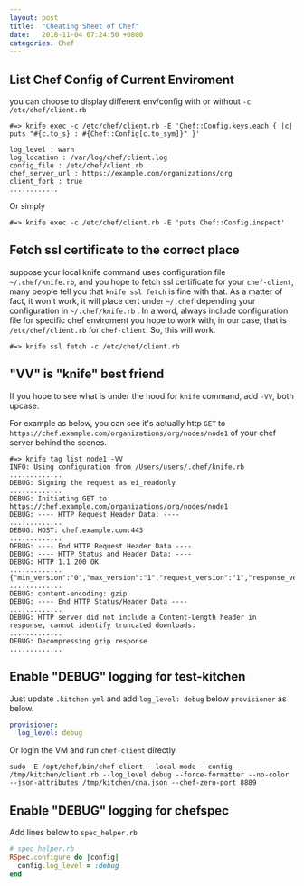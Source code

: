 ```yaml
---
layout: post
title:  "Cheating Sheet of Chef"
date:   2018-11-04 07:24:50 +0800
categories: Chef
---
```


## List Chef Config of Current Enviroment
you can choose to display different env/config with or without `-c /etc/chef/client.rb`
```console
#=> knife exec -c /etc/chef/client.rb -E 'Chef::Config.keys.each { |c| puts "#{c.to_s} : #{Chef::Config[c.to_sym]}" }'

log_level : warn
log_location : /var/log/chef/client.log
config_file : /etc/chef/client.rb
chef_server_url : https://example.com/organizations/org
client_fork : true
............
```
Or simply
```console
#=> knife exec -c /etc/chef/client.rb -E 'puts Chef::Config.inspect'
```

## Fetch ssl certificate to the correct place
suppose your local knife command uses configuration file `~/.chef/knife.rb`, and you hope to fetch ssl certificate for your `chef-client`, many people tell you that `knife ssl fetch` is fine with that. As a matter of fact, it won't work, it will place cert under `~/.chef` depending your configuration in `~/.chef/knife.rb` . In a word, always include configuration file for specific chef enviroment you hope to work with, in our case, that is `/etc/chef/client.rb` for `chef-client`. So, this will work.


```console
#=> knife ssl fetch -c /etc/chef/client.rb
```

## "VV" is "knife" best friend
If you hope to see what is under the hood for `knife` command, add `-VV`, both upcase.

For example as below, you can see it's actually http `GET` to `https://chef.example.com/organizations/org/nodes/node1` of your chef server behind the scenes. 
```console
#=> knife tag list node1 -VV
INFO: Using configuration from /Users/users/.chef/knife.rb
.............
DEBUG: Signing the request as ei_readonly
.............
DEBUG: Initiating GET to https://chef.example.com/organizations/org/nodes/node1
DEBUG: ---- HTTP Request Header Data: ----
.............
DEBUG: HOST: chef.example.com:443
.............
DEBUG: ---- End HTTP Request Header Data ----
DEBUG: ---- HTTP Status and Header Data: ----
DEBUG: HTTP 1.1 200 OK
.............
{"min_version":"0","max_version":"1","request_version":"1","response_version":"1"}
.............
DEBUG: content-encoding: gzip
DEBUG: ---- End HTTP Status/Header Data ----
.............
DEBUG: HTTP server did not include a Content-Length header in response, cannot identify truncated downloads.
.............
DEBUG: Decompressing gzip response
.............
```

## Enable "DEBUG" logging for test-kitchen

Just update `.kitchen.yml` and add `log_level: debug` below `provisioner` as below.
```yaml
provisioner:
  log_level: debug
```

Or login the VM and run `chef-client` directly
```
sudo -E /opt/chef/bin/chef-client --local-mode --config /tmp/kitchen/client.rb --log_level debug --force-formatter --no-color --json-attributes /tmp/kitchen/dna.json --chef-zero-port 8889
```

## Enable "DEBUG" logging for chefspec

Add lines below to `spec_helper.rb`
```ruby
# spec_helper.rb
RSpec.configure do |config|
  config.log_level = :debug
end
```